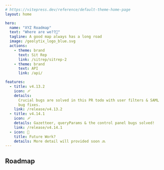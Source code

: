 ```yaml
---
# https://vitepress.dev/reference/default-theme-home-page
layout: home

hero:
  name: "XYZ Roadmap"
  text: "Where are we??🤔"
  tagline: A good map always has a long road
  image: /geolytix_logo_blue.svg
  actions:
    - theme: brand
      text: Sit Rep
      link: /sitrep/sitrep-2
    - theme: brand
      text: API
      link: /api/

features:
  - title: v4.13.2
    icon: 🩹
    details:
      Crucial bugs are solved in this PR todo with user filters & SAML authentication.
      bug fixes.
    link: /release/v4.13.2
  - title: v4.14.1
    icon: 🩹
    details: Gazetteer, queryParams & the control panel bugs solved!
    link: /release/v4.14.1
  - icon: 🔮
    title: Future Work?
    details: More detail will provided soon 🔜
---
```


<script setup>
import RoadmapTimeline from './src/components/RoadmapTimeLine.vue'

const roadmap = [
  { date: '2025-04-15', title: 'v4.13.1', description: 'CSS tweaks and Bug Fixes', link: '/release/v4.13.1',  left: true },
  { date: '2025-04-17', title: 'v4.13.2', description: 'Some Crucial bug fixes', link: '/release/v4.13.2', left: false },
  { date: '2025-04-17', title: 'v4.14.0', description: 'XHR Abort Utility & Email Filter Added!', link: '/release/v4.14.0',  left: true },
  { date: '2025-04-29', title: 'v4.14.1', description: 'Gazetteer, queryParams & the control panel bugs solved!',link: 'release/v4.14.1',  left: false },
]
</script>

## Roadmap

<RoadmapTimeline :items="roadmap" />
